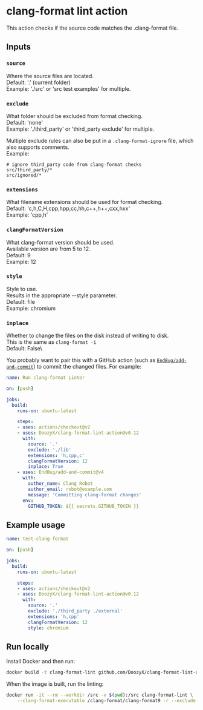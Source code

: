 # clang-format lint action

This action checks if the source code matches the .clang-format file.

## Inputs

### `source`

Where the source files are located.\
Default: '.' (current folder)\
Example: './src' or 'src test examples' for multiple.

### `exclude`

What folder should be excluded from format checking.\
Default: 'none'\
Example: './third_party' or 'third_party exclude' for multiple.

Multiple exclude rules can also be put in a `.clang-format-ignore` file, which also supports comments.\
Example:
```
# ignore third_party code from clang-format checks
src/third_party/*
src/ignored/*
```

### `extensions`

What filename extensions should be used for format checking.\
Default: 'c,h,C,H,cpp,hpp,cc,hh,c++,h++,cxx,hxx'\
Example: 'cpp,h'

### `clangFormatVersion`

What clang-format version should be used.\
Available version are from 5 to 12.\
Default: 9\
Example: 12

### `style`

Style to use.\
Results in the appropriate --style parameter.\
Default: file\
Example: chromium

### `inplace`

Whether to change the files on the disk instead of writing to disk.\
This is the same as `clang-format -i`\
Default: False\

You probably want to pair this with a GitHub action (such as [`EndBug/add-and-commit`](https://github.com/EndBug/add-and-commit)) to commit the changed files. For example:

```yml
name: Run clang-format Linter

on: [push]

jobs:
  build:
    runs-on: ubuntu-latest

    steps:
    - uses: actions/checkout@v2
    - uses: DoozyX/clang-format-lint-action@v0.12
      with:
        source: '.'
        exclude: './lib'
        extensions: 'h,cpp,c'
        clangFormatVersion: 12
        inplace: True
    - uses: EndBug/add-and-commit@v4
      with:
        author_name: Clang Robot
        author_email: robot@example.com
        message: 'Committing clang-format changes'
      env:
        GITHUB_TOKEN: ${{ secrets.GITHUB_TOKEN }}
```

## Example usage

```yml
name: test-clang-format

on: [push]

jobs:
  build:
    runs-on: ubuntu-latest

    steps:
    - uses: actions/checkout@v2
    - uses: DoozyX/clang-format-lint-action@v0.12
      with:
        source: '.'
        exclude: './third_party ./external'
        extensions: 'h,cpp'
        clangFormatVersion: 12
        style: chromium
```

## Run locally

Install Docker and then run:

```bash
docker build -t clang-format-lint github.com/DoozyX/clang-format-lint-action
```

When the image is built, run the linting:

```bash
docker run -it --rm --workdir /src -v $(pwd):/src clang-format-lint \
    --clang-format-executable /clang-format/clang-format9 -r --exclude .git .
```
